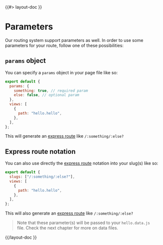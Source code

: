<!--
/**
 * @name            Parameters
 * @namespace       doc.routing
 * @type            Markdown
 * @platform        md
 * @status          stable
 * @menu            Documentation / Routing           /doc/routing/parameters
 *
 * @since           2.0.0
 * @author    Olivier Bossel <olivier.bossel@gmail.com> (https://coffeekraken.io)
 */
-->

{{#> layout-doc }}

# Parameters

Our routing system support parameters as well. In order to use some parameters for your route, follow one of these possibilities:

## `params` object

You can specify a `params` object in your page file like so:

```js
export default {
  params: {
    something: true, // required param
    else: false, // optional param
  },
  views: [
    {
      path: "hello.hello",
    },
  ],
};
```

This will generate an [express route](https://expressjs.com/en/guide/routing.html) like `/:something/:else?`

## Express route notation

You can also use directly the [express route](https://expressjs.com/en/guide/routing.html) notation into your slug(s) like so:

```js
export default {
  slugs: ["/:something/:else?"],
  views: [
    {
      path: "hello.hello",
    },
  ],
};
```

This will also generate an [express route](https://expressjs.com/en/guide/routing.html) like `/:something/:else?`

> Note that these parameter(s) will be passed to your `hello.data.js` file. Check the next chapter for more on data files.

{{/layout-doc }}
